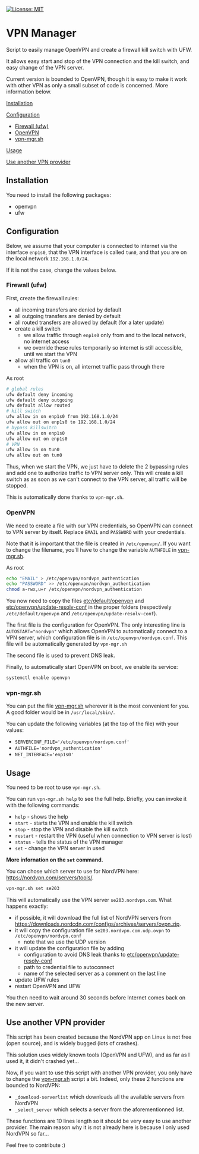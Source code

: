 <!--
	MIT License

	Copyright (c) 2019 Rémi Ducceschi

	Permission is hereby granted, free of charge, to any person obtaining a copy
	of this software and associated documentation files (the "Software"), to deal
	in the Software without restriction, including without limitation the rights
	to use, copy, modify, merge, publish, distribute, sublicense, and/or sell
	copies of the Software, and to permit persons to whom the Software is
	furnished to do so, subject to the following conditions:

	The above copyright notice and this permission notice shall be included in all
	copies or substantial portions of the Software.

	THE SOFTWARE IS PROVIDED "AS IS", WITHOUT WARRANTY OF ANY KIND, EXPRESS OR
	IMPLIED, INCLUDING BUT NOT LIMITED TO THE WARRANTIES OF MERCHANTABILITY,
	FITNESS FOR A PARTICULAR PURPOSE AND NONINFRINGEMENT. IN NO EVENT SHALL THE
	AUTHORS OR COPYRIGHT HOLDERS BE LIABLE FOR ANY CLAIM, DAMAGES OR OTHER
	LIABILITY, WHETHER IN AN ACTION OF CONTRACT, TORT OR OTHERWISE, ARISING FROM,
	OUT OF OR IN CONNECTION WITH THE SOFTWARE OR THE USE OR OTHER DEALINGS IN THE
	SOFTWARE
-->

[![License: MIT](https://img.shields.io/badge/License-MIT-yellow.svg)](./LICENSE)

VPN Manager
===========

Script to easily manage OpenVPN and create a firewall kill switch with UFW.

It allows easy start and stop of the VPN connection and the kill switch,
and easy change of the VPN server.

Current version is bounded to OpenVPN, though it is easy to make it work with
other VPN as only a small subset of code is concerned. More information below.

[Installation](#installation)

[Configuration](#configuration)

- [Firewall (ufw)](#firewall-ufw)
- [OpenVPN](#openvpn)
- [vpn-mgr.sh](#vpn-mgrsh)

[Usage](#usage)

[Use another VPN provider](#use-another-vpn-provider)


Installation
------------

You need to install the following packages:
- openvpn
- ufw
<!--
- dnsmasq
- resolvconf-->
<!--
To be able to use the box as a router, you need to run:
```bash
sudo modprobe ipt_MASQUERADE
```-->

Configuration
-------------

Below, we assume that your computer is connected to internet via the
interface `enp1s0`, that the VPN interface is called `tun0`, and that
you are on the local network `192.168.1.0/24`.

If it is not the case, change the values below.

### Firewall (ufw) ###

First, create the firewall rules:

- all incoming transfers are denied by default
- all outgoing transfers are denied by default
- all routed transfers are allowed by default (for a later update)
- create a kill switch
	- we allow traffic through `enp1s0` only from and to the local
	  network, no internet access
	- we override these rules temporarily so internet is still
	  accessible, until we start the VPN
- allow all traffic on `tun0`
	- when the VPN is on, all internet traffic pass through there

As root
```bash
# global rules
ufw default deny incoming
ufw default deny outgoing
ufw default allow routed
# kill switch
ufw allow in on enp1s0 from 192.168.1.0/24
ufw allow out on enp1s0 to 192.168.1.0/24
# bypass killswitch
ufw allow in on enp1s0
ufw allow out on enp1s0
# VPN
ufw allow in on tun0
ufw allow out on tun0
```

Thus, when we start the VPN, we just have to delete the 2 bypassing
rules and add one to authorize traffic to VPN server only. This
will create a kill switch as as soon as we can't connect to the VPN
server, all traffic will be stopped.

This is automatically done thanks to `vpn-mgr.sh`.

### OpenVPN ###

We need to create a file with our VPN credentials, so OpenVPN can
connect to VPN server by itself. Replace `EMAIL` and `PASSWORD`
with your credentials.

Note that it is important that the file is created in
`/etc/openvpn/`. If you want to change the filename, you'll have
to change the variable `AUTHFILE` in [vpn-mgr.sh](./vpn-mgr.sh).

As root
```bash
echo "EMAIL" > /etc/openvpn/nordvpn_authentication
echo "PASSWORD" >> /etc/openvpn/nordvpn_authentication
chmod a-rwx,u=r /etc/openvpn/nordvpn_authentication
```

You now need to copy the files [etc/default/openvpn](./etc/default/openvpn)
and [etc/openvpn/update-resolv-conf](./etc/openvpn/update-resolv-conf) in
the proper folders (respectively `/etc/default/openvpn` and
`/etc/openvpn/update-resolv-conf`).

The first file is the configuration for OpenVPN. The only interesting line
is `AUTOSTART="nordvpn"` which allows OpenVPN to automatically connect to
a VPN server, which configuration file is in `/etc/openvpn/nordvpn.conf`.
This file will be automatically generated by `vpn-mgr.sh`

The second file is used to prevent DNS leak.

Finally, to automatically start OpenVPN on boot, we enable its service:

```bash
systemctl enable openvpn
```

### vpn-mgr.sh ###

You can put the file [vpn-mgr.sh](./vpn-mgr.sh) wherever it is the most
convenient for you. A good folder would be in `/usr/local/sbin/`.

You can update the following variables (at the top of the file) with your
values:

- `SERVERCONF_FILE='/etc/openvpn/nordvpn.conf'`
- `AUTHFILE='nordvpn_authentication'`
- `NET_INTERFACE='enp1s0'`

Usage
-----

You need to be root to use `vpn-mgr.sh`.

You can run `vpn-mgr.sh help` to see the full help. Briefly, you can
invoke it with the following commands:

- `help` - shows the help
- `start` - starts the VPN and enable the kill switch
- `stop` - stop the VPN and disable the kill switch
- `restart` - restart the VPN (useful when connection to VPN server is lost)
- `status` - tells the status of the VPN manager
- `set` - change the VPN server in used

**More infornation on the `set` command.**

You can chose which server to use for NordVPN here:
<https://nordvpn.com/servers/tools/>.

```bash
vpn-mgr.sh set se203
```

This will automatically use the VPN server `se203.nordvpn.com`. What
happens exactly:

- if possible, it will download the full list of NordVPN servers
  from <https://downloads.nordcdn.com/configs/archives/servers/ovpn.zip>.
- it will copy the configuration file `se203.nordvpn.com.udp.ovpn` to
  `/etc/openvpn/nordvpn.conf`
	- note that we use the UDP version
- it will update the configuration file by adding
	- configuration to avoid DNS leak thanks to
	  [etc/openvpn/update-resolv-conf](./etc/openvpn/update-resolv-conf)
	- path to credential file to autoconnect
	- name of the selected server as a comment on the last line
- update UFW rules
- restart OpenVPN and UFW

You then need to wait around 30 seconds before Internet comes back on the
new server.

Use another VPN provider
------------------------

This script has been created because the NordVPN app on Linux is not
free (open source), and is widely bugged (lots of crashes).

This solution uses widely known tools (OpenVPN and UFW), and as far as
I used it, it didn't crashed yet...

Now, if you want to use this script with another VPN provider, you only
have to change the [vpn-mgr.sh](./vpn-mgr.sh) script a bit. Indeed,
only these 2 functions are bounded to NordVPN:

- `_download-serverlist` which downloads all the available servers
  from NordVPN
- `_select_server` which selects a server from the aforementionned
  list.

These functions are 10 lines length so it should be very easy to use
another provider. The main reason why it is not already here is
because I only used NordVPN so far...

Feel free to contribute :)
